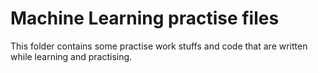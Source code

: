 # Machine Learning practise files

This folder contains some practise work stuffs and code that are written while learning and practising.
